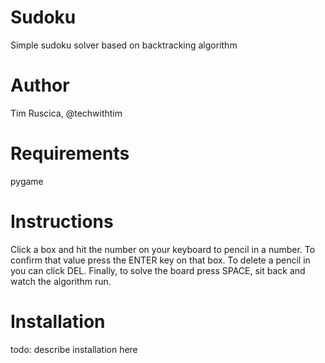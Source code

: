 # Sudoku
Simple sudoku solver based on backtracking algorithm

# Author
Tim Ruscica, @techwithtim

# Requirements
pygame

# Instructions
Click a box and hit the number on your keyboard to pencil in a number. 
To confirm that value press the ENTER key on that box. To delete a pencil
in you can click DEL. Finally, to solve the board press SPACE, sit back and watch the algorithm run.

# Installation
todo: describe installation here